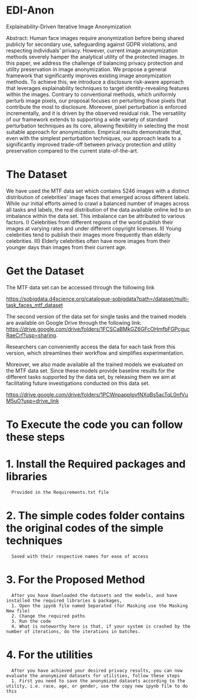 # EDI-Anon
Explainability-Driven Iterative Image Anonymization

Abstract: Human face images require anonymization before being shared publicly for secondary use, safeguarding against GDPR violations, and respecting individuals' privacy. However, current image anonymization methods severely hamper the analytical utility of the protected images. In this paper, we address the challenge of balancing privacy protection and utility preservation in image anonymization. We propose a general framework that significantly improves existing image anonymization methods. To achieve this, we introduce a disclosure risk-aware approach that leverages explainability techniques to target identity-revealing features within the images. Contrary to conventional methods, which uniformly perturb image pixels, our proposal focuses on perturbing those pixels that contribute the most to disclosure. Moreover, pixel perturbation is enforced incrementally, and it is driven by the observed residual risk. The versatility of our framework extends to supporting a wide variety of standard perturbation techniques as its core, allowing flexibility in selecting the most suitable approach for anonymization. Empirical results demonstrate that, even with the simplest perturbation techniques, our approach leads to a significantly improved trade-off between privacy protection and utility preservation compared to the current state-of-the-art.

# The Dataset
We have used the MTF data set which contains 5246 images with a distinct distribution of celebrities' image faces that emerged across different labels. While our initial efforts aimed to crawl a balanced number of images across all tasks and labels, the real distribution of the data available online led to an imbalance within the data set. This imbalance can be attributed to various factors. I) Celebrities from different regions of the world publish their images at varying rates and under different copyright licenses. II) Young celebrities tend to publish their images more frequently than elderly celebrities. III) Elderly celebrities often have more images from their younger days than images from their current age.

# Get the Dataset
The MTF data set can be accessed through the following link

https://sobigdata.d4science.org/catalogue-sobigdata?path=/dataset/multi-task_faces_mtf_dataset

The second version of the data set for single tasks and the trained models are available on Google Drive through the following link: 
https://drive.google.com/drive/folders/1FCSCaBMkGZ6GFcOHmfbFGPcgucRaeCrf?usp=sharing.

Researchers can conveniently access the data for each task from this version, which streamlines their workflow and simplifies experimentation.

Moreover, we also made available all the trained models we evaluated on the MTF data set. Since these models provide baseline results for the different tasks supported by the data set, by releasing them we aim at facilitating future investigations conducted on this data set.

https://drive.google.com/drive/folders/1PCWnpapplpvfNXqBs5acTqL0nfVuM5uO?usp=drive_link

# To Execute the code you can follow these steps
# 1. Install the Required packages and libraries
      Provided in the Requirements.txt file
# 2. The simple codes folder contains the original codes of the simple techniques
      Saved with their respective names for ease of access
# 3. For the Proposed Method
      After you have downloaded the datasets and the models, and have installed the required libraries & packages,
      1. Open the ipynb file named Separated (for Masking use the Masking New file)
      2. Change the required paths
      3. Run the code
      4. What is noteworthy here is that, if your system is crashed by the number of iterations, do the iterations in batches.
# 4. For the utilities
      After you have achieved your desired privacy results, you can now evaluate the anonymized datasets for utilities, follow these steps
      1. First you need to save the anonymized datasets according to the utility, i.e. race, age, or gender, use the copy new ipynb file to do this
      
      

